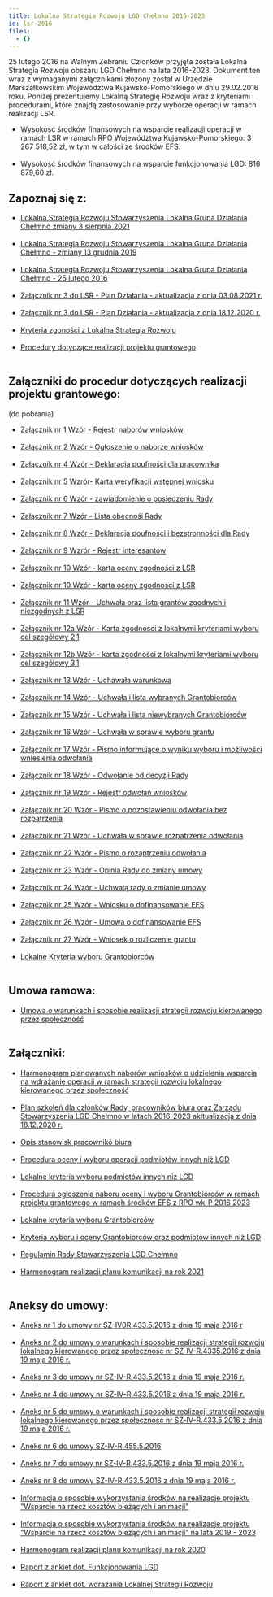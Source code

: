 ```yaml
---
title: Lokalna Strategia Rozwoju LGD Chełmno 2016-2023
id: lsr-2016
files:
  - {}
---
```

25 lutego 2016 na Walnym Zebraniu Członków przyjęta została Lokalna Strategia Rozwoju obszaru LGD Chełmno na lata 2016-2023. Dokument ten wraz z wymaganymi załącznikami złożony został w Urzędzie Marszałkowskim Województwa Kujawsko-Pomorskiego w dniu 29.02.2016 roku. Poniżej prezentujemy Lokalną Strategię Rozwoju wraz z kryteriami i procedurami, które znajdą zastosowanie przy wyborze operacji w ramach realizacji LSR.

<ul>

<li>Wysokość środków finansowych na wsparcie realizacji operacji w ramach LSR w ramach RPO Województwa Kujawsko-Pomorskiego: 3 267 518,52 zł, w tym w całości ze środków EFS.</li>

<br>

  <li>Wysokość środków finansowych na wsparcie funkcjonowania LGD: 816 879,60 zł.</li>

 </ul>

 <h2>Zapoznaj się z:</h2>

<ul>

<li><a href="/assets/LSR-LGD-Chełmno-zmiany-3-sierpnia-2021.pdf" target="_blank">Lokalna Strategia Rozwoju Stowarzyszenia Lokalna Grupa Działania Chełmno zmiany 3 sierpnia 2021</a></li> <br>

<li><a href="/assets/LSR-LGD-Chełmno-zmiany-3-sierpnia-2021.pdf" target="_blank">Lokalna Strategia Rozwoju Stowarzyszenia Lokalna Grupa Działania Chełmno - zmiany 13 grudnia 2019</a></li><br>

<li><a href="/assets/LSR-LGD-Chełmno-zmiany-3-sierpnia-2021.pdf" target="_blank">Lokalna Strategia Rozwoju Stowarzyszenia Lokalna Grupa Działania Chełmno - 25 lutego 2016</a></li><br>

<li><a href="/assets/zalacznik-plan-dzialania-3-08.pdf" target="_blank">Załącznik nr 3 do LSR - Plan Działania - aktualizacja z dnia 03.08.2021 r.</a></li><br>

<li><a href="/assets/Załącznik-nr-3-do-LSR-Plan-działania-aktualizacja-z-dnia-18.12.2020-r..pdf"target="_blank">Załącznik nr 3 do LSR - Plan Działania - aktualizacja z dnia 18.12.2020 r.</a></li><br>

<li><a href="/assets/kryteria-zgodnosci.pdf" target="_blank">Kryteria zgoności z Lokalna Strategia Rozwoju</a></li><br>

<li><a href="/assets/Procedury-dotyczące-realizacji-projektu-grantowego-1.pdf" target="_blank">Procedury dotyczące realizacji projektu grantowego</a></li><br>

</ul>

<h2>Załączniki do procedur dotyczących realizacji projektu grantowego:</h2><span>(do pobrania)</span>

<ul>

<li><a href="/assets/Załącznik-nr-1-Wzór-Rejestr-naborów-wniosków-1.doc" target="_blank">Załącznik nr 1 Wzór - Rejestr naborów wniosków</a></li><br>

<li><a href="/assets/Załącznik-nr-2-Wzór-Ogłoszenie-o-naborze-wniosków-1.docx" target="_blank">Załącznik nr 2 Wzór - Ogłoszenie o naborze wniosków</a></li><br>

<li><a href="/assets/Załącznik-nr-4-Wzór-Deklaracja-poufności-dla-pracownika-1.doc" target="_blank">Załącznik nr 4 Wzór - Deklaracja poufności dla pracownika</a></li><br>

<li><a href="/assets/Załącznik-nr-5-Wzór-Karta-weryfikacji-wstępnej-wniosku-1.docx" target="_blank">Załącznik nr 5 Wzrór- Karta weryfikacji wstępnej wniosku</a></li><br>

<li><a href="/assets/Załącznik-nr-6-Wzór-Zawiadomienie-o-posiedzeniu-Rady-1.docx" target="_blank">Załącznik nr 6 Wzór - zawiadomienie o posiedzeniu Rady</a></li><br>

<li><a href="/assets/Załącznik-nr-7-Wzór-Lista-obecności-Rady-1.docx" target="_blank">Załącznik nr 7 Wzór - Lista obecnośi Rady</a></li><br>

<li><a href="/assets/Załącznik-nr-8-Wzór-Deklaracja-poufnosci-i-bezstronności-dla-Rady-1.docx" target="_blank">Załącznik nr 8 Wzór - Deklaracja poufności i bezstronności dla Rady</a></li><br>

<li><a href="/assets/Załącznik-nr-9-Wzór-Rejestr-interesów-1.docx" target="_blank">Załącznik nr 9 Wzrór - Rejestr interesantów</a></li><br>

<li><a href="/assets/Załącznik-nr-10-Wzór-karta-oceny-zgodności-z-LSR-2.docx" target="_blank">Załącznik nr 10 Wzór - karta oceny zgodności z LSR</a></li><br>

<li><a href="/assets/Załącznik-nr-10-Wzór-karta-oceny-zgodności-z-LSR-3.docx" target="_blank">Załącznik nr 10 Wzór - karta oceny zgodności z LSR</a></li><br>

<li><a href="/assets/Załącznik-nr-11-Wzór-Uchwała-oraz-lista-grantów-zgodnych-i-niezgodnych-z-LSR-1.doc" target="_blank">Załącznik nr 11 Wzór - Uchwała oraz lista grantów zgodnych i niezgodnych z LSR</a></li><br>

<li><a href="/assets/Załącznik-nr-12a-Wzór-Karta-zgodnosci-z-lokalnymi-kryteriami-wyboru-cel-szczegółowy-2.1-1.doc" target="_blank">Załącznik nr 12a Wzór - Karta zgodności z lokalnymi kryteriami wyboru cel szegółowy 2.1</a></li><br>

<li><a href="/assets/Załącznik-nr-12b-Wzór-Karta-zgodnosci-z-lokalnymi-kryteriami-wyboru-cel-szczegółowy-3.1-1.doc" target="_blank">Załącznik nr 12b Wzór - karta zgodności z lokalnymi kryteriami wyboru cel szegółowy 3.1</a></li><br>

<li><a href="/assets/Załącznik-nr-13-Wzór-Uchwała-warunkowa-1.doc" target="_blank">Załącznik nr 13 Wzór - Uchawała warunkowa</a></li><br>

<li><a href="/assets/Załącznik-nr-14-Wzór-Uchwała-i-lista-wybranych-Grantobiorców-1.doc" target="_blank">Załącznik nr 14 Wzór - Uchwała i lista wybranych Grantobiorców</a></li><br>

<li><a href="/assets/Załącznik-nr-15-Wzór-Uchwała-i-lista-niewybranych-Grantobiorców-1.doc" target="_blank">Załącznik nr 15 Wzór - Uchwała i lista niewybranych Grantobiorców</a></li><br>

<li><a href="/assets/Załącznik-nr-16-Wzór-Uchwała-w-sprawie-wyboru-grantu-1.doc" target="_blank">Załącznik nr 16 Wzór - Uchwała w sprawie wyboru grantu</a></li><br>

<li><a href="/assets/Załącznik-nr-17-Wzór-Pismo-informujące-o-wyniku-wyboru-i-możliwości-wniesienia-odwołania-1.doc" target="_blank">Załącznik nr 17 Wzór - Pismo informujące o wyniku wyboru i możliwości wniesienia odwołania</a></li><br>

<li><a href="/assets/Załącznik-nr-18-Wzór-Odwołanie-od-decyzji-Rady-2.doc" target="_blank">Załącznik nr 18 Wzór - Odwołanie od decyzji Rady</a></li><br>

<li><a href="/assets/Załącznik-nr-19-Wzór-Rejestr-odwołań-wniosków-1.xlsx" target="_blank">Załącznik nr 19 Wzór - Rejestr odwołań wniosków</a></li><br>

<li><a href="/assets/Załącznik-nr-20-Wzór-Pismo-o-pozostawieniu-odwołania-bez-rozpatrzenia-1.doc" target="_blank">Załącznik nr 20 Wzór - Pismo o pozostawieniu odwołania bez rozpatrzenia</a></li><br>

<li><a href="/assets/Załącznik-nr-21-Wzór-Uchwała-w-sprawie-rozpatrzenia-odwołania-1.doc" target="_blank">Załącznik nr 21 Wzór - Uchwała w sprawie rozpatrzenia odwołania</a></li><br>

<li><a href="/assets/Załącznik-nr-22-Wzór-Pismo-o-rozpatrzeniu-odwołania-1.doc" target="_blank">Załącznik nr 22 Wzór - Pismo o rozaptrzeniu odwołania</a></li><br>

<li><a href="/assets/Załącznik-nr-23-Wzór-Opinia-Rady-do-zmiany-umowy-1.doc" target="_blank">Załącznik nr 23 Wzór - Opinia Rady do zmiany umowy</a></li><br>

<li><a href="/assets/Załącznik-nr-24-Wzór-Uchwała-rady-o-zmianie-umowy-1.doc" target="_blank">Załącznik nr 24 Wzór - Uchwałą rady o zmianie umowy</a></li><br>

<li><a href="/assets/Załącznik-nr-25-Wzór-Wniosku-o-dofinansowanie-EFS.docx" target="_blank">Załącznik nr 25 Wzór - Wniosku o dofinansowanie EFS</a></li><br>

<li><a href="/assets/Załącznik-nr-26-Wzór-Umowa-o-dofinansowanie-EFS.docx" target="_blank">Załącznik nr 26 Wzór - Umowa o dofinansowanie EFS</a></li><br>

<li><a href="/assets/Załącznik-nr-27-Wzór-Wniosek-o-rozliczenie-grantu-1.docx" target="_blank">Załącznik nr 27 Wzór - Wniosek o rozliczenie grantu</a></li><br>

<li><a href="/assets/Zał-nr-5-do-ogłoszenia-o-naborze_Lokalne-kryteria-wyboru-Grantobiorców-1.pdf" target="_blank">Lokalne Kryteria wyboru Grantobiorców</a></li><br>

</ul>

<h2>Umowa ramowa:</h2>

<ul>

<li><a href="/assets/umowa-ramowa.pdf" target="_blank">Umowa o warunkach i sposobie realizacji strategii rozwoju kierowanego przez społeczność</a></li><br>

</ul>

<h2>Załączniki:</h2>

<ul>

<li><a href="/assets/Harmonogram-planowanych-naborów-wniosków-o-udzielenia-wsparcia-na-wdrażanie-operacji-w-ramach-strategii-rozwoju-lokalnego-kierowanego-przez-społeczność.pdf" target="_blank">Harmonogram planowanych naborów wniosków o udzielenia wsparcia na wdrażanie operacji w ramach strategii rozwoju lokalnego kierowanego przez społeczność</a></li><br>

<li><a href="/assets/Plan-szkoleń-dla-członków-Rady-pracowników-biura-oraz-Zarządu-Stowarzyszenia-LGD-Chełmno-w-latach-2016-2023-aktualizacja-z-dnia-18.12.2020-r..pdf" target="_blank">Plan szkoleń dla członków Rady, pracowników biura oraz Zarządu Stowarzyszenia LGD Chełmno w latach 2016-2023 akltualizacja z dnia 18.12.2020 r.</a></li><br>

<li><a href="/assets/opis-stanowisk-biura.pdf" target="_blank">Opis stanowisk pracownikó biura</a></li><br>

<li><a href="/assets/Zał-nr-6-Procedura-oceny-i-wyboru-operacji-1.pdf" target="_blank">Procedura oceny i wyboru operacji podmiotów innych niż LGD</a></li><br>

<li><a href="/assets/Zał-nr-4-a-Lokalne-kryteria-wyboru-projektów-1.pdf" target="_blank">Lokalne kryteria wyboru podmiotów innych niż LGD</a></li><br>

<li><a href="/assets/procedura-ogloszenia-naboru-oceny-i-wyboru-grantobiorcow.docx" target="_blank">Procedura ogłoszenia naboru oceny i wyboru Grantobiorców w ramach projektu grantowego w ramach środków EFS z RPO wk-P 2016 2023</a></li><br>

<li><a href="/assets/lokalne-kryteria-wyboru-grantobiorcow.docx" target="_blank">Lokalne kryteria wyboru Grantobiorców</a></li><br>

<li><a href="/assets/Zał-nr-4-Kryteria-wyboru-i-oceny-projektów-1.pdf" target="_blank">Kryteria wyboru i oceny Grantobiorców oraz podmiotów innych niż LGD</a></li><br>

<li><a href="/assets/Regulamin-Rady-Stowarzyszenia-LGD-Chelmno.pdf" target="_blank">Regulamin Rady Stowarzyszenia LGD Chełmno</a></li><br>

<li><a href="/assets/Harmonogram-realizacji-planu-komunikacji-na-rok-2021.pdf" target="_blank">Harmonogram realizacji planu komunikacji na rok 2021</a></li><br>

</ul>

<h2>Aneksy do umowy:</h2>

<ul>

<li><a href="/assets/Aneks-nr-1-do-umowy-nr-SZ-IV0R.433.5.2016-z-dnia-19-maja-2016-r.-.pdf" target="blank">Aneks nr 1 do umowy nr SZ-IV0R.433.5.2016 z dnia 19 maja 2016 r</a></li><br>

<li><a href="/assets/Aneks-nr-2-do-umowy-o-warunkach-i-sposobie-realizacji-strategii-rozwoju-lokalnego-kierowanego-przez-społeczność-nr-SZ-IV-R.4335.2016-z-dnia-19-maja-2016-r.-.pdf" target="blank">Aneks nr 2 do umowy o warunkach i sposobie realizacji strategii rozwoju lokalnego kierowanego przez społeczność nr SZ-IV-R.4335.2016 z dnia 19 maja 2016 r.</a></li><br>

<li><a href="/assets/Aneks-nr-3-do-umowy-nr-SZ-IV-R.433.5.2016-z-dnia-19-maja-2016-r.-.pdf" target="blank">Aneks nr 3 do umowy nr SZ-IV-R.433.5.2016 z dnia 19 maja 2016 r.</a></li><br>

<li><a href="/assets/Aneks-nr-4-do-umowy-nr-SZ-IV-R.433.5.2016-z-dnia-19-maja-2016-r.-.pdf" target="blank">Aneks nr 4 do umowy nr SZ-IV-R.433.5.2016 z dnia 19 maja 2016 r.</a></li><br>

<li><a href="/assets/Aneks-nr-5-do-umowy-o-warunkach-i-sposobie-realizacji-strategii-rozwoju-lokalnego-kierowanego-przez-społeczność-nr-SZ-IV-R.433.5.2016-z-dnia-19-maja-2016-r.-.pdf" target="blank">Aneks nr 5 do umowy o warunkach i sposobie realizacji strategii rozwoju lokalnego kierowanego przez społeczność nr SZ-IV-R.433.5.2016 z dnia 19 maja 2016 r.</a></li><br>

<li><a href="/assets/Aneks-nr-6-do-Umowy-SZ-IV-R.433.5.2016-z-dnia-19-maja-2016-r..pdf" target="blank">Aneks nr 6 do umowy SZ-IV-R.455.5.2016</a></li><br>

<li><a href="/assets/Aneks-nr-7-do-umowy-nr-SZ-IV-R.433.5.2016-z-dnia-19-maja-2016-r..pdf" target="blank">Aneks nr 7 do umowy nr SZ-IV-R.433.5.2016 z dnia 19 maja 2016 r.</a></li><br>

<li><a href="/assets/Aneks-nr-8-do-umowy-SZ-IV-R.433.5.2016-z-dnia-19-maja-2016-r..pdf" target="blank">Aneks nr 8 do umowy SZ-IV-R.433.5.2016 z dnia 19 maja 2016 r.</a></li><br>

<li><a href="/assets/zestawienie-rzeczowo-finansowe_2016-2018.pdf" target="blank">Informacja o sposobie wykorzystania środków na realizacje projektu "Wsparcie na rzecz kosztów bieżących i animacji"</a></li><br>

<li><a href="/assets/Informacja-o-sposobie-wykorzystania-środków-na-realizacje-projektu-„Wsparcie-na-rzecz-kosztów-bieżących-i-animacji”-na-lata-2019-2023-1.pdf" target="blank">Informacja o sposobie wykorzystania środków na realizacje projektu "Wsparcie na rzecz kosztów bieżących i animacji" na lata 2019 - 2023</a></li><br>

<li><a href="/assets/aneks-Harmonogram-realizacji-planu-komunikacji-na-rok-2020.pdf" target="blank">Harmonogram realizacji planu komunikacji na rok 2020</a></li><br>

<li><a href="/assets/Raport-z-ankiet-dot-1-funkcjonowania-LGD.pdf" target="blank">Raport z ankiet dot. Funkcjonowania LGD</a></li><br>

<li><a href="/assets/Raport-z-ankiet-dot.-wdrażania-Lokalnej-Strategii-Rozwoju-2.pdf" target="blank">Raport z ankiet dot. wdrażania Lokalnej Strategii Rozwoju</a></li><br>

</ul>
